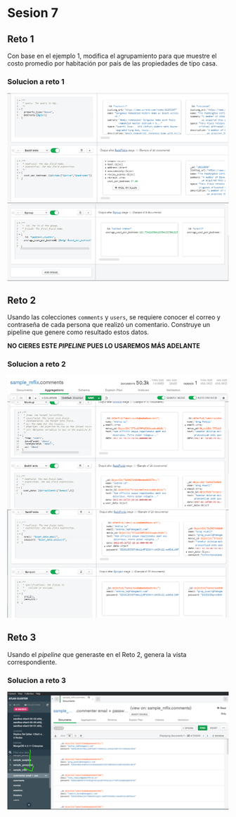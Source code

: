 # Sesion 7

## Reto 1

Con base en el ejemplo 1, modifica el agrupamiento para que muestre el costo promedio por habitación por país de las propiedades de tipo casa.

### Solucion a reto 1

![](./images/sesion7/reto1-1.png)
![](./images/sesion7/reto1-2.png)

## Reto 2

Usando las colecciones `comments` y `users`, se requiere conocer el correo y contraseña de cada persona que realizó un comentario. Construye un pipeline que genere como resultado estos datos.

**NO CIERES ESTE *PIPELINE* PUES LO USAREMOS MÁS ADELANTE**

### Solucion a reto 2

![](./images/sesion7/reto2-1.png)
![](./images/sesion7/reto2-2.png)

## Reto 3

Usando el *pipeline* que generaste en el Reto 2, genera la vista correspondiente.

### Solucion a reto 3

![](./images/sesion7/reto3-1.png)
